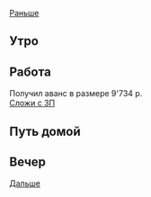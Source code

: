 [Раньше](2021.02.19.md)  
## Утро
## Работа
Получил аванс в размере 9'734 р.  
[Сложи с ЗП](../03/2021.03.10.md)
## Путь домой
## Вечер
[Дальше](2021.02.26.md)
